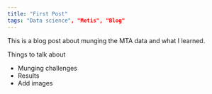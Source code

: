 ```yaml
---
title: "First Post"
tags: "Data science", "Metis", "Blog"
---
```



This is a blog post about munging the MTA data and what I learned.

Things to talk about
- Munging challenges
- Results
- Add images

